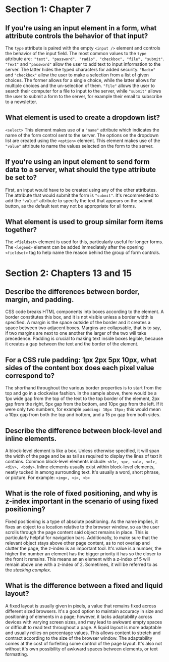 # Section 1: Chapter 7

## If you're using an input element in a form, what attribute controls the behavior of that input?

  The `type` attribute is paired with the empty `<input />` element and controls the behavior of the input field. The most common values to the `type` attribute are:`` "text", "password", "radio", "checkbox", "file", "submit"``. `"Text"` and `"password"` allow the user to add text to input information to the server. The latter hides the typed characters for added security. `"Radio"` and `"checkbox"` allow the user to make a selection from a list of given choices. The former allows for a single choice, while the latter allows for multiple choices and the un-selection of them. `"File"` allows the user to search their computer for a file to input to the server, while `"submit"` allows the user to submit a form to the server, for example their email to subscribe to a newsletter.

## What element is used to create a dropdown list?

  `<select>` This element makes use of a `"name"` attribute which indicates the name of the form control sent to the server. The options on the dropdown list are created using the `<option>` element. This element makes use of the `"value"` attribute to name the values selected on the form to the server.

## If you're using an input element to send form data to a server, what should the type attribute be set to?

  First, an input would have to be created using any of the other attributes. The attribute that would submit the form is `"submit"`. It's recommended to add the `"value"` attribute to specify the text that appears on the submit button, as the default text may not be appropriate for all forms.  

## What element is used to group similar form items together?

  The `<fieldset>` element is used for this, particularly useful for longer forms. The `<legend>` element can be added immediately after the opening `<fieldset>` tag to help name the reason behind the group of form controls.


# Section 2: Chapters 13 and 15

## Describe the differences between border, margin, and padding.

  CSS code breaks HTML components into boxes according to the element. A border constitutes this box, and it is not visible unless a border width is specified. A margin is the space outside of the border and it creates a space between two adjacent boxes. Margins are collapsable, that is to say, if two margins are next to one another the larger of the two will take precedence. Padding is crucial to making text inside boxes legible, because it creates a gap between the text and the border of the element.      

## For a CSS rule padding: 1px 2px 5px 10px, what sides of the content box does each pixel value correspond to?

  The shorthand throughout the various border properties is to start from the top and go in a clockwise fashion. In the sample above, there would be a 1px wide gap from the top of the text to the top border of the element, 2px gap from the right, 5px gap from the bottom, and 10px gap from the left. If it were only two numbers, for example `padding: 10px 15px;` this would mean a 10px gap from both the top and bottom, and a 15 px gap from both sides.

## Describe the difference between block-level and inline elements.

  A block-level element is like a box. Unless otherwise specified, it will span the width of the page and be as tall as required to display the lines of text it contains. Common block-level elements include: `<h1>, <p>, <ul>, <ol>, <div>, <body>`. Inline elements usually exist within block-level elements, neatly tucked in among surrounding text. It's usually a word, short phrase, or picture. For example: `<img>, <i>, <b> `    

## What is the role of fixed positioning, and why is z-index important in the scenario of using fixed positioning?

  Fixed positioning is a type of absolute positioning. As the name implies, it fixes an object to a location relative to the browser window, so as the user scrolls through the page content said object remains in place. This is particularly helpful for navigation bars. Additionally, to make sure that the relevant object stays above other page content, as to not overlap and clutter the page, the z-index is an important tool. It's value is a number, the higher the number an element has the bigger priority it has so the closer to the front it remains. This means an an element with a z-index of 5 will remain above one with a z-index of 2. Sometimes, it will be referred to as the *stacking complex*.  

## What is the difference between a fixed and liquid layout?

  A fixed layout is usually given in pixels, a value that remains fixed across different sized browsers. It's a good option to maintain accuracy in size and positioning of elements in a page; however, it lacks adaptability across devices with varying screen sizes, and may lead to awkward empty spaces or difficult to read text throughout a page. A liquid layout is more adaptable and usually relies on percentage values. This allows content to stretch and contract according to the size of the browser window. The adaptability comes at the cost of forfeiting some control of the page layout. It's also not without it's own possibility of awkward spaces between elements, or text formatting.
